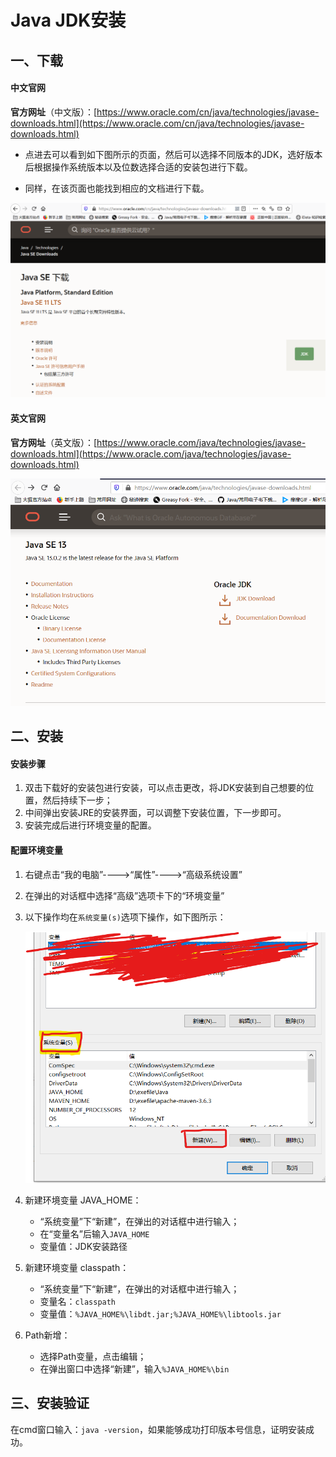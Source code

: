 # Java JDK安装

## 一、下载

#### 中文官网

**官方网址**（中文版）：[https://www.oracle.com/cn/java/technologies/javase-downloads.html](https://www.oracle.com/cn/java/technologies/javase-downloads.html)

- 点进去可以看到如下图所示的页面，然后可以选择不同版本的JDK，选好版本后根据操作系统版本以及位数选择合适的安装包进行下载。

- 同样，在该页面也能找到相应的文档进行下载。

![jdk安装01](../images/JDK安装01.png)

#### 英文官网

**官方网址**（英文版）：[https://www.oracle.com/java/technologies/javase-downloads.html](https://www.oracle.com/java/technologies/javase-downloads.html)

![JDK安装02](../images/JDK安装02.png)

## 二、安装

#### 安装步骤

1. 双击下载好的安装包进行安装，可以点击更改，将JDK安装到自己想要的位置，然后持续下一步；
2. 中间弹出安装JRE的安装界面，可以调整下安装位置，下一步即可。
3. 安装完成后进行环境变量的配置。

#### 配置环境变量

1. 右键点击“我的电脑”---->“属性”---->“高级系统设置”

2. 在弹出的对话框中选择“高级”选项卡下的“环境变量”

3. 以下操作均在`系统变量(s)`选项下操作，如下图所示：

   ![JDK安装03](../images/JDK安装03.png)

4. 新建环境变量 JAVA_HOME：

   - “系统变量”下“新建”，在弹出的对话框中进行输入；
   - 在“变量名”后输入`JAVA_HOME`
   - 变量值：JDK安装路径

5. 新建环境变量 classpath：

   - “系统变量”下“新建”，在弹出的对话框中进行输入；
   - 变量名：`classpath`
   - 变量值：`%JAVA_HOME%\libdt.jar;%JAVA_HOME%\libtools.jar`

6. Path新增：

   - 选择Path变量，点击编辑；
   - 在弹出窗口中选择“新建”，输入`%JAVA_HOME%\bin`

## 三、安装验证

在cmd窗口输入：`java -version`，如果能够成功打印版本号信息，证明安装成功。